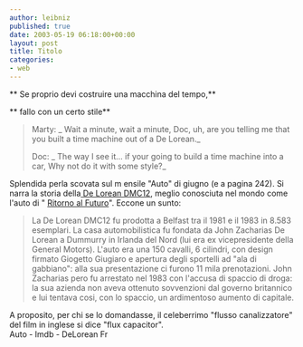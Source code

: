 ```yaml
---
author: leibniz
published: true
date: 2003-05-19 06:18:00+00:00
layout: post
title: Titolo
categories:
- web
---
```


 

 ** Se proprio devi costruire una macchina del tempo,**

 ** fallo con un certo stile**

>  
> 
>   Marty:  _ Wait a minute, wait a minute, Doc, uh, are you telling me that you built a time machine out of a   De Lorean._
> 
>   Doc:  _ The way I see it... if your going to build a time machine into a car, Why not do it with some style?_

  Splendida perla scovata sul m  ensile "Auto" di giugno (e a pagina 242). Si narra la storia della[   De Lorean DMC12](http://membres.lycos.fr/deloreanworld/), meglio conosciuta nel mondo come l'auto di " [   Ritorno al Futuro](http://us.imdb.com/Title?0088763)". Eccone un sunto: 

>  
> 
> La De Lorean DMC12 fu prodotta a Belfast tra il 1981 e il 1983 in 8.583 esemplari. La casa automobilistica fu fondata da John Zacharias De Lorean a Dummurry in Irlanda del Nord (lui era ex vicepresidente della General Motors). L'auto era una 150 cavalli, 6 cilindri, con design firmato Giogetto Giugiaro e apertura degli sportelli ad "ala di gabbiano": alla sua presentazione ci furono 11 mila prenotazioni. John Zacharias pero fu arrestato nel 1983 con l'accusa di spaccio di droga: la sua azienda non aveva ottenuto sovvenzioni dal governo britannico e lui tentava cosi, con lo spaccio, un ardimentoso aumento di capitale.

A proposito, per chi se lo domandasse, il celeberrimo "flusso canalizzatore" del film in inglese si dice "flux capacitor".  
Auto - Imdb - DeLorean Fr
